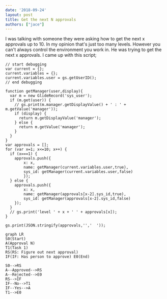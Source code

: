 ```yaml
---
date: '2018-09-24'
layout: post
title: Get the next N approvals
authors: ["jace"]
---
```


I was talking with someone they were asking how to get the next x
approvals up to 10. In my opinion that's just too many levels. However
you can't always control the environment you work in. He was trying to
get the next x approvals. I came up with this script;

``` {.js}
// start debugging
var current = {};
current.variables = {};
current.variables.user = gs.getUserID();
// end debugging

function getManager(user,display){
  var m = new GlideRecord('sys_user');
  if (m.get(user)) {
    // gs.print(m.manager.getDisplayValue() + ' : ' + m.getValue('manager')); 
    if (display) {
      return m.getDisplayValue('manager');
    } else {
      return m.getValue('manager');
    }
  }
}
var approvals = [];
for (var x=1; x<=10; x++) {
  if (x===1) {
    approvals.push({
        x: x,
        name: getManager(current.variables.user,true),
        sys_id: getManager(current.variables.user,false)
        });
  } else {
    approvals.push({
        x: x,
        name: getManager(approvals[x-2].sys_id,true),
        sys_id: getManager(approvals[x-2].sys_id,false)
    });
  }
  // gs.print('level ' + x + ' ' + approvals[x]);
}

gs.print(JSON.stringify(approvals,'','  '));
```

```mermaid
graph LR 
S0(Start)
A(Approval N) 
T1(Task 1) 
RS(RS: Figure out next approval) 
IF(IF: Has person to approve) E0(End)

S0-->RS 
A--Approved-->RS 
A--Rejected-->E0 
RS-->IF 
IF--No-->T1
IF--Yes-->A 
T1-->E0
```
